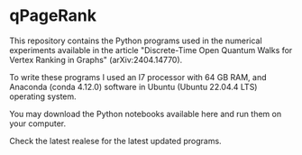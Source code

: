 # qPageRank

This repository contains the Python programs used in the numerical experiments available in the article "Discrete-Time Open Quantum Walks for Vertex Ranking in Graphs" (arXiv:2404.14770).

To write these programs I used an I7 processor with 64 GB RAM, and Anaconda (conda 4.12.0) software in Ubuntu (Ubuntu 22.04.4 LTS) operating system.

You may download the Python notebooks available here and run them on your computer.

Check the latest realese for the latest updated programs.

